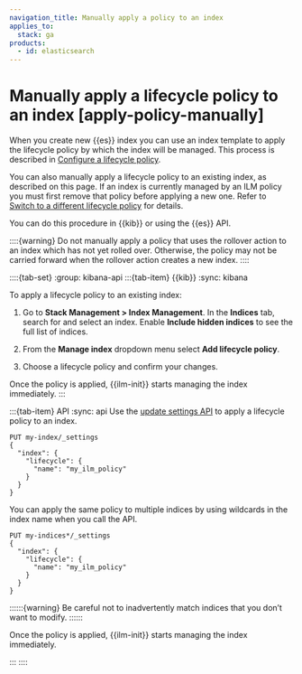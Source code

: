 ```yaml
---
navigation_title: Manually apply a policy to an index
applies_to:
  stack: ga
products:
  - id: elasticsearch
---
```


# Manually apply a lifecycle policy to an index [apply-policy-manually]

When you create new {{es}} index you can use an index template to apply the lifecycle policy by which the index will be managed. This process is described in [Configure a lifecycle policy](/manage-data/lifecycle/index-lifecycle-management/configure-lifecycle-policy.md).

You can also manually apply a lifecycle policy to an existing index, as described on this page. If an index is currently managed by an ILM policy you must first remove that policy before applying a new one. Refer to [Switch to a different lifecycle policy](/manage-data/lifecycle/index-lifecycle-management/policy-updates.md#switch-lifecycle-policies) for details.

You can do this procedure in {{kib}} or using the {{es}} API.

::::{warning}
Do not manually apply a policy that uses the rollover action to an index which has not yet rolled over. Otherwise, the policy may not be carried forward when the rollover action creates a new index.
::::

::::{tab-set}
:group: kibana-api
:::{tab-item} {{kib}}
:sync: kibana

To apply a lifecycle policy to an existing index:

1. Go to **Stack Management > Index Management**. In the **Indices** tab, search for and select an index. Enable **Include hidden indices** to see the full list of indices.

1. From the **Manage index** dropdown menu select **Add lifecycle policy**.

1. Choose a lifecycle policy and confirm your changes.

Once the policy is applied, {{ilm-init}} starts managing the index immediately.
:::

:::{tab-item} API
:sync: api
Use the [update settings API](https://www.elastic.co/docs/api/doc/elasticsearch/operation/operation-indices-put-settings) to apply a lifecycle policy to an index.

```console
PUT my-index/_settings
{
  "index": {
    "lifecycle": {
      "name": "my_ilm_policy"
    }
  }
}
```

You can apply the same policy to multiple indices by using wildcards in the index name when you call the API.

```console
PUT my-indices*/_settings
{
  "index": {
    "lifecycle": {
      "name": "my_ilm_policy"
    }
  }
}
```

::::::{warning}
Be careful not to inadvertently match indices that you don’t want to modify.
::::::

Once the policy is applied, {{ilm-init}} starts managing the index immediately.

:::
::::
